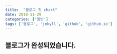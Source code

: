 ```yaml
---
title:  "블로그 첫 chart"
date: 2018-11-29
categories: ['일반']
tags: ['블로그', 'jekyll', 'github', 'github.io']
---
```


## 블로그가 완성되었습니다.

<div style="width:100%;">
<canvas id="canvas" height="300"></canvas>
</div>

<script>

new Chart(document.getElementById("canvas"), {
    type: 'bar',
    data: {
        labels: ['가가가가가가가가가가가가가가', '나나나나나나', '다다다다다다', '라라라라라라', '마마마', '바바바바바바바', '사사사사사사사사', '아아아아아아', '자자자자', '차차차차차차차', '카카카카카카카'],
        datasets: [{
            label: '테스트 데이터셋',
            data: [
                10,
                3,
                30,
                23,
                10,
                5,
                15,
                20,
                13,
                5,
                9
            ],
            borderColor: "rgba(255, 201, 14, 1)",
            backgroundColor: "rgba(255, 201, 14, 0.5)",
            fill: false,
        }]
    },
    options: {
        responsive: true,
        title: {
            display: true,
            text: '막대 차트 테스트'
        },
        tooltips: {
            mode: 'index',
            intersect: false,
            callbacks: {
                title: function(tooltipItems, data) {
                    return data.labels[tooltipItems[0].datasetIndex];
                }
            }
        },
        hover: {
            mode: 'nearest',
            intersect: true
        },
        scales: {
            xAxes: [{
                display: true,
                scaleLabel: {
                    display: true,
                    labelString: 'x축'
                },
                ticks: {
                    autoSkip: false
                }
            }],
            yAxes: [{
                display: true,
                ticks: {
                    suggestedMin: 0,
                },
                scaleLabel: {
                    display: true,
                    labelString: 'y축'
                }
            }]
        }
    }
});

</script>

</script>